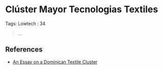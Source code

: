 # Clúster Mayor Tecnologias Textiles

Tags: Lowtech
: 34

> …
> 

## References

- [An Essay on a Dominican Textile Cluster](../../../../An%20Essay%20on%20a%20Dominican%20Textile%20Cluster%20153956e8f40e80079bc5e090520ee18b.md)